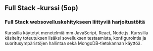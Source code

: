 
## Full Stack -kurssi (5op)
### Full Stack websovelluskehitykseen liittyviä harjoitustöitä

Kurssilla käytetyt menetelmiä mm JavaScript, React, Node.js. Kurssilla käsitelty toteutuksen lisäksi sovelluksen testaamista, konfigurointia ja suoritusympäristöjen hallintaa sekä MongoDB-tietokannan käyttöä.
